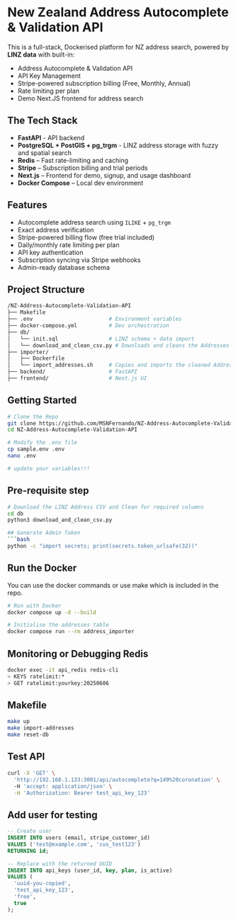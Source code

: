 # New Zealand Address Autocomplete &amp; Validation API

This is a full-stack, Dockerised platform for NZ address search, powered by **LINZ data** with built-in:
- Address Autocomplete &amp; Validation API
- API Key Management
- Stripe-powered subscription billing (Free, Monthly, Annual)
- Rate limiting per plan
- Demo Next.JS frontend for address search


## The Tech Stack

- **FastAPI** - API backend
- **PostgreSQL + PostGIS + pg_trgm** - LINZ address storage with fuzzy and spatial search
- **Redis** – Fast rate-limiting and caching
- **Stripe** – Subscription billing and trial periods
- **Next.js** – Frontend for demo, signup, and usage dashboard
- **Docker Compose** – Local dev environment


## Features

- Autocomplete address search using `ILIKE` + `pg_trgm`
- Exact address verification
- Stripe-powered billing flow (free trial included)
- Daily/monthly rate limiting per plan
- API key authentication
- Subscription syncing via Stripe webhooks
- Admin-ready database schema


## Project Structure
```bash
/NZ-Address-Autocomplete-Validation-API
├── Makefile
├── .env                        # Environment variables
├── docker-compose.yml          # Dev orchestration
├── db/
│   └── init.sql                # LINZ schema + data import
│   └── download_and_clean_csv.py # Downloads and cleans the Addresses CSV file
├── importer/
│   ├── Dockerfile
│   └── import_addresses.sh     # Copies and imports the cleaned Addresses CSV into the Database
├── backend/                    # FastAPI
├── frontend/                   # Next.js UI
```

## Getting Started
```bash
# Clone the Repo
git clone https://github.com/MSNFernando/NZ-Address-Autocomplete-Validation-API.get
cd NZ-Address-Autocomplete-Validation-API

# Modify the .env file
cp sample.env .env
nano .env

# update your variables!!!
```

## Pre-requisite step
```bash
# Download the LINZ Address CSV and Clean for required columns
cd db
python3 download_and_clean_csv.py

## Generate Admin Token
```bash
python -c "import secrets; print(secrets.token_urlsafe(32))"
```

## Run the Docker
You can use the docker commands or use make which is included in the repo.
```bash
# Run with Docker
docker compose up -d --build

# Initialise the addresses table
docker compose run --rm address_importer
```

## Monitoring or Debugging Redis
```bash
docker exec -it api_redis redis-cli
> KEYS ratelimit:*
> GET ratelimit:yourkey:20250606
```

## Makefile
```bash
make up
make import-addresses
make reset-db
```

## Test API
```bash
curl -X 'GET' \
  'http://192.168.1.133:3001/api/autocomplete?q=149%20coronation' \ 
  -H 'accept: application/json' \
  -H 'Authorization: Bearer test_api_key_123'
```

## Add user for testing
```sql
-- Create user
INSERT INTO users (email, stripe_customer_id)
VALUES ('test@example.com', 'cus_test123')
RETURNING id;

-- Replace with the returned UUID
INSERT INTO api_keys (user_id, key, plan, is_active)
VALUES (
  'uuid-you-copied',
  'test_api_key_123',
  'free',
  true
);
```